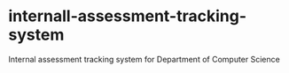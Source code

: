 # internall-assessment-tracking-system
 Internal assessment tracking system for Department of Computer  Science
